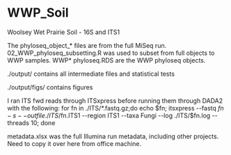 # WWP_Soil
Woolsey Wet Prairie Soil - 16S and ITS1

The phyloseq_object_* files are from the full MiSeq run.
02_WWP_phyloseq_subsetting.R was used to subset from full objects to WWP samples.
WWP* phyloseq.RDS are the WWP phyloseq objects.

./output/ contains all intermediate files and statistical tests

./output/figs/ contains figures


I ran ITS fwd reads through ITSxpress before running them through DADA2 with the following:
for fn in ./ITS/*.fastq.gz;do echo $fn; itsxpress --fastq $fn -s --outfile ./ITS/$fn.ITS1 --region ITS1 --taxa Fungi --log ./ITS/$fn.log --threads 10; done

metadata.xlsx was the full Illumina run metadata, including other projects. Need to copy it over here from office machine.
